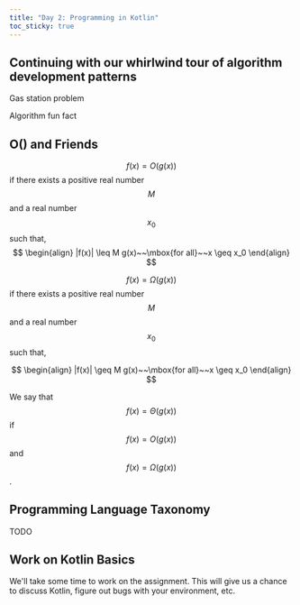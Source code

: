 ```yaml
---
title: "Day 2: Programming in Kotlin"
toc_sticky: true
---
```


## Continuing with our whirlwind tour of algorithm development patterns

Gas station problem

Algorithm fun fact

## O() and Friends

$$f(x) = O(g(x))$$ if there exists a positive real number $$M$$ and a real number $$x_0$$ such that,
$$
\begin{align}
|f(x)| \leq M g(x)~~\mbox{for all}~~x \geq x_0
\end{align}
$$

$$f(x) = \Omega(g(x))$$ if there exists a positive real number $$M$$ and a real number $$x_0$$ such that,

$$
\begin{align}
|f(x)| \geq M g(x)~~\mbox{for all}~~x \geq x_0
\end{align}
$$

We say that $$f(x) = \Theta(g(x))$$ if $$f(x) = O(g(x))$$ and $$f(x) = \Omega(g(x))$$.

## Programming Language Taxonomy

TODO

## Work on Kotlin Basics

We'll take some time to work on the assignment.  This will give us a chance to discuss Kotlin, figure out bugs with your environment, etc.

